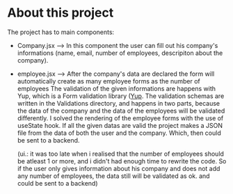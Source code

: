 # About this project

The project has to main components:
  - Company.jsx --> In this component the user can fill out his company's informations (name, email, number of employees, descripiton about the company).
  - employee.jsx --> After the company's data are declared the form will automatically create as many employee forms as the number of employees
    The validation of the given informations are happens with Yup, which is a Form validation library ([Yup](https://github.com/jquense/yup).
    The validation schemas are written in the Validations directory, and happens in two parts, because the data of the company and the data of the employees will be validated differently.
    I solved the rendering of the employee forms with the use of useState hook.
    If all the given datas are valid the project makes a JSON file from the data of both the user and the company. Which, then could be sent to a backend.

    (ui.: it was too late when i realised that the number of employees should be atleast 1 or more, and i didn't had enough time to rewrite the code.
    So if the user only gives information about his company and does not add any number of employees, the data still will be validated as ok. and could be sent to a backend)
